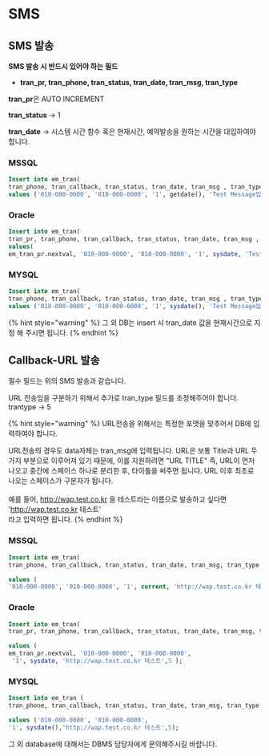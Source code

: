 # SMS

## SMS 발송

**SMS 발송 시 반드시 있어야 하는 필드**

* **tran\_pr, tran\_phone, tran\_status, tran\_date, tran\_msg, tran\_type**

**tran\_pr**은 AUTO INCREMENT

**tran\_status** -> 1

**tran\_date** -> 시스템 시간 함수 혹은 현재시간, 예약발송을 원하는 시간을 대입하여야 합니다.



### MSSQL

```sql
Insert into em_tran(
tran_phone, tran_callback, tran_status, tran_date, tran_msg , tran_type) 
values ('010-000-0000', '010-000-0000', '1', getdate(), 'Test Message입니다' ,4);
```

### Oracle

```sql
Insert into em_tran(
tran_pr, tran_phone, tran_callback, tran_status, tran_date, tran_msg , tran_type) 
values(
em_tran_pr.nextval, '010-000-0000', '010-000-0000', '1', sysdate, 'Test Message입니다' ,4);
```

### MYSQL

```sql
Insert into em_tran(
tran_phone, tran_callback, tran_status, tran_date, tran_msg , tran_type) 
values ('010-000-0000', '010-000-0000', '1', sysdate(), 'Test Message입니다' ,4);
```

{% hint style="warning" %}
그 외 DB는 insert 시 tran\_date 값을 현재시간으로 지정 해 주시면 됩니다.
{% endhint %}





## Callback-URL 발송

필수 필드는 위의 SMS 발송과 같습니다.

URL 전송임을 구분하기 위해서 추가로 tran\_type 필드를 조정해주어야 합니다. trantype -> 5

{% hint style="warning" %}
URL전송을 위해서는 특정한 포맷을 맞추어서 DB에 입력하여야 합니다.

URL전송의 경우도 data자체는 tran\_msg에 입력됩니다. URL은 보통 Title과 URL 두 가지 부분으로 이루어져 있기 때문에, 이를 지원하려면 "URL TITLE" 즉, URL이 먼저 나오고 중간에 스페이스 하나로 분리한 후, 타이틀을 써주면 됩니다. URL 이후 최초로 나오는 스페이스가 구분자가 됩니다.\
\
예를 들어, http://wap.test.co.kr 을 테스트라는 이름으로 발송하고 싶다면\
'http://wap.test.co.kr 테스트'\
라고 입력하면 됩니다.
{% endhint %}

### **MSSQL**

```sql
Insert into em_tran(
tran_phone, tran_callback, tran_status, tran_date, tran_msg, tran_type ) 

values (
'010-000-0000', '010-000-0000', '1', current, 'http://wap.test.co.kr 테스트',5);
```

### Oracle

```sql
Insert into em_tran(
tran_pr, tran_phone, tran_callback, tran_status, tran_date, tran_msg, tran_type ) 

values (
em_tran_pr.nextval, '010-000-0000', '010-000-0000',
 '1', sysdate, 'http://wap.test.co.kr 테스트',5 );
```

### MYSQL

```sql
Insert into em_tran (
tran_phone, tran_callback, tran_status, tran_date, tran_msg, tran_type ) 

values ('010-000-0000', '010-000-0000', 
'1', sysdate(),'http://wap.test.co.kr 테스트',5);
```

그 외 database에 대해서는 DBMS 담당자에게 문의해주시길 바랍니다.

